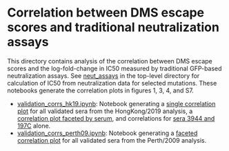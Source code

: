 # Correlation between DMS escape scores and traditional neutralization assays
This directory contains analysis of the correlation between DMS escape scores and the log-fold-change in IC50 measured by traditional GFP-based neutralization assays. See [neut_assays](../../neut_assays/) in the top-level directory for calculation of IC50 from neutralization data for selected mutations. These notebooks generate the correlation plots in figures 1, 3, 4, and S7. 
* [validation_corrs_hk19.ipynb](validation_corrs_hk19.ipynb): Notebook generating a [single correlation plot](figure_3/hk19_full-serum-corr_ic50.png) for all validated sera from the HongKong/2019 analysis, a [correlation plot faceted by serum](figure_S7/hk19_faceted-corrs_ic50.svg), and correlations for [sera 3944 and 197C](figure_1/hk19_corrs_3944_197C.svg) alone.
* [validation_corrs_perth09.ipynb](validation_corrs_perth09.ipynb): Notebook generating a [faceted correlation plot](figure_4/perth09_faceted-corrs_ic50.png) for all validated sera from the Perth/2009 analysis.